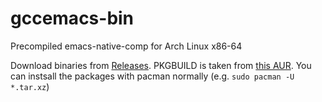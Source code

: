 # gccemacs-bin
Precompiled emacs-native-comp for Arch Linux x86-64 

Download binaries from [Releases](https://github.com/quangIO/gccemacs-bin/releases). PKGBUILD is taken from [this AUR](https://aur.archlinux.org/packages/emacs-native-comp-git/). You can instsall the packages with pacman normally (e.g. `sudo pacman -U *.tar.xz`)
